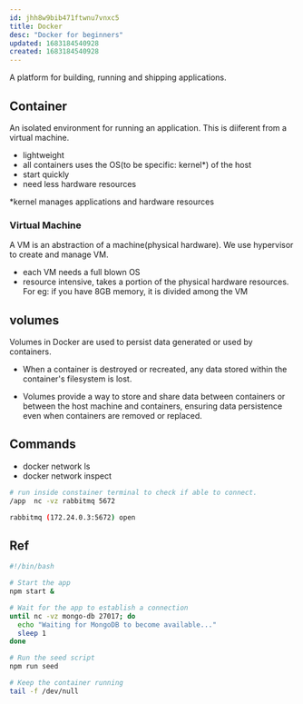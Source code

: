 ```yaml
---
id: jhh8w9bib471ftwnu7vnxc5
title: Docker
desc: "Docker for beginners"
updated: 1683184540928
created: 1683184540928
---
```


A platform for building, running and shipping applications.

## Container

An isolated environment for running an application.
This is diiferent from a virtual machine.

- lightweight
- all containers uses the OS(to be specific: kernel\*) of the host
- start quickly
- need less hardware resources

\*kernel manages applications and hardware resources

### Virtual Machine

A VM is an abstraction of a machine(physical hardware). We use hypervisor to create and manage VM.

- each VM needs a full blown OS
- resource intensive, takes a portion of the physical hardware resources. For eg: if you have 8GB memory, it is divided among the VM

## volumes

Volumes in Docker are used to persist data generated or used by containers.

- When a container is destroyed or recreated, any data stored within the container's filesystem is lost.

- Volumes provide a way to store and share data between containers or between the host machine and containers, ensuring data persistence even when containers are removed or replaced.



## Commands

- docker network ls
- docker network inspect <network-name>

```bash
# run inside constainer terminal to check if able to connect.
/app  nc -vz rabbitmq 5672

rabbitmq (172.24.0.3:5672) open
```


## Ref
```bash
#!/bin/bash

# Start the app
npm start &

# Wait for the app to establish a connection
until nc -vz mongo-db 27017; do
  echo "Waiting for MongoDB to become available..."
  sleep 1
done

# Run the seed script
npm run seed

# Keep the container running
tail -f /dev/null

```